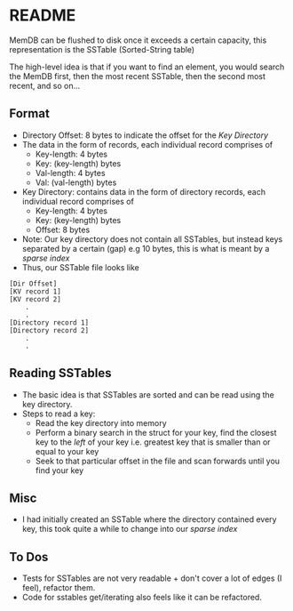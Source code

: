 # README

MemDB can be flushed to disk once it exceeds a certain capacity, this representation is the SSTable (Sorted-String table)

The high-level idea is that if you want to find an element, you would search the MemDB first, then the most recent SSTable, then the second most recent, and so on...

## Format

- Directory Offset: 8 bytes to indicate the offset for the _Key Directory_
- The data in the form of records, each individual record comprises of
    - Key-length: 4 bytes
    - Key: (key-length) bytes 
    - Val-length: 4 bytes 
    - Val: (val-length) bytes
- Key Directory: contains data in the form of directory records, each individual record comprises of
    - Key-length: 4 bytes
    - Key: (key-length) bytes
    - Offset: 8 bytes
- Note: Our key directory does not contain all SSTables, but instead keys separated by a certain (gap) e.g 10 bytes, this is what is meant by a _sparse index_
- Thus, our SSTable file looks like
```
[Dir Offset]
[KV record 1]
[KV record 2]
    .
    . 
[Directory record 1]
[Directory record 2]
    .
    .
```

## Reading SSTables
- The basic idea is that SSTables are sorted and can be read using the key directory.
- Steps to read a key: 
    - Read the key directory into memory
    - Perform a binary search in the struct for your key, find the closest key to the _left_ of your key i.e. greatest key that is smaller than or equal to your key
    - Seek to that particular offset in the file and scan forwards until you find your key

## Misc

- I had initially created an SSTable where the directory contained every key, this took quite a while to change into our _sparse index_


## To Dos
- Tests for SSTables are not very readable + don't cover a lot of edges (I feel), refactor them.
- Code for sstables get/iterating also feels like it can be refactored.
